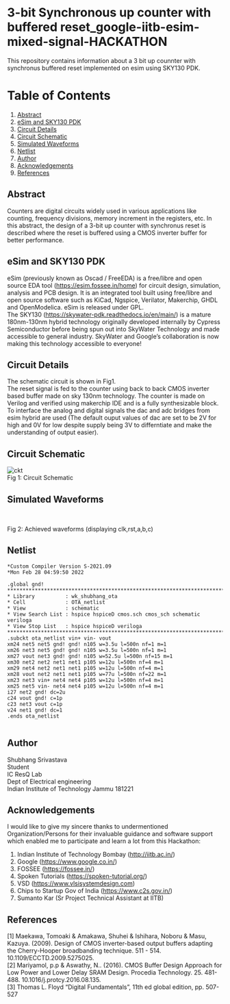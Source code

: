 # 3-bit Synchronous up counter with buffered reset_google-iitb-esim-mixed-signal-HACKATHON
This repository contains information about a 3 bit up counnter with synchronus buffered reset implemented on esim using SKY130 PDK.
# Table of Contents
1) [Abstract](https://github.com/Shubhang1234/MixedSIgnal_Hackathon/edit/main/README.md#abstract-) <br />
2) [eSim and SKY130 PDK](https://github.com/Shubhang1234/MixedSIgnal_Hackathon/blob/main/README.md#esim-and-sky130-pdk) <br />
3) [Circuit Details](https://github.com/Shubhang1234/MixedSIgnal_Hackathon/blob/main/README.md#circuit-details-) <br /> 
4) [Circuit Schematic](https://github.com/Shubhang1234/MixedSIgnal_Hackathon/blob/main/README.md#circuit-schematic-) <br />
5) [Simulated Waveforms](https://github.com/Shubhang1234/MixedSIgnal_Hackathon/blob/main/README.md#simulated-waveforms-) <br />
6) [Netlist](https://github.com/Shubhang1234/MixedSIgnal_Hackathon/blob/main/README.md#netlist-) <br />
7) [Author](https://github.com/Shubhang1234/MixedSIgnal_Hackathon/blob/main/README.md#author-) <br />
8) [Acknowledgements](https://github.com/Shubhang1234/MixedSIgnal_Hackathon/blob/main/README.md#acknowledgements-) <br />
9) [References](https://github.com/Shubhang1234/MixedSIgnal_Hackathon/blob/main/README.md#references-) <br />
## Abstract <br />
Counters are digital circuits widely used in various applications like counting, frequency divisions, memory increment in the registers, etc. In this abstract, the design of a 3-bit up counter with synchronus reset is described where the reset is buffered using a CMOS inverter buffer for better performance.
## eSim and SKY130 PDK
eSim (previously known as Oscad / FreeEDA) is a free/libre and open source EDA tool (https://esim.fossee.in/home) for circuit design, simulation, analysis and PCB design. It is an integrated tool built using free/libre and open source software such as KiCad, Ngspice, Verilator, Makerchip, GHDL and OpenModelica. eSim is released under GPL. <br />
The SKY130 (https://skywater-pdk.readthedocs.io/en/main/) is a mature 180nm-130nm hybrid technology originally developed internally by Cypress Semiconductor before being spun out into SkyWater Technology and made accessible to general industry. SkyWater and Google’s collaboration is now making this technology accessible to everyone!
<br />
## Circuit Details <br />
The schematic circuit is shown in Fig1. <br />
The reset signal is fed to the counter using back to back CMOS inverter based buffer made on sky 130nm technology. The counter is made on Verilog and verified using makerchip IDE and is a fully synthesizable block. <br /> To interface the analog and digital signals the dac and adc bridges from esim hybrid are used (The default ouput values of dac are set to be 2V for high and 0V for low despite supply being 3V to differntiate and make the understanding of output easier). 
 <br />
## Circuit Schematic <br />
![ckt](https://user-images.githubusercontent.com/56774313/194709382-8ef1ee63-ad68-4ced-9988-0dc1d0f8e2e1.png)
<br />
Fig 1: Circuit Schematic
## Simulated Waveforms <br />
 <br />

Fig 2: Achieved waveforms (displaying clk,rst,a,b,c)
## Netlist <br />
```
*Custom Compiler Version S-2021.09
*Mon Feb 28 04:59:50 2022

.global gnd!
********************************************************************************
* Library          : wk_shubhang_ota
* Cell             : OTA_netlist
* View             : schematic
* View Search List : hspice hspiceD cmos.sch cmos_sch schematic veriloga
* View Stop List   : hspice hspiceD veriloga
********************************************************************************
.subckt ota_netlist vin+ vin- vout
xm24 net5 net5 gnd! gnd! n105 w=3.5u l=500n nf=1 m=1
xm26 net3 net5 gnd! gnd! n105 w=3.5u l=500n nf=1 m=1
xm27 vout net3 gnd! gnd! n105 w=52.5u l=500n nf=15 m=1
xm30 net2 net2 net1 net1 p105 w=12u l=500n nf=4 m=1
xm29 net4 net2 net1 net1 p105 w=12u l=500n nf=4 m=1
xm28 vout net2 net1 net1 p105 w=77u l=500n nf=22 m=1
xm23 net3 vin+ net4 net4 p105 w=12u l=500n nf=4 m=1
xm25 net5 vin- net4 net4 p105 w=12u l=500n nf=4 m=1
i27 net2 gnd! dc=2u
c24 vout gnd! c=1p
c23 net3 vout c=1p
v24 net1 gnd! dc=1
.ends ota_netlist
 
``` 
## Author <br />
Shubhang Srivastava <br />
Student <br />
IC ResQ Lab <br />
Dept of Electrical engineering <br />
Indian Institute of Technology Jammu 181221<br />
## Acknowledgements <br />
I would like to give my sincere thanks to undermentioned Organization/Persons for their invaluable guidance and software support which enabled me to participate and learn a lot from this Hackathon:
 
1) Indian Institute of Technology Bombay (http://iitb.ac.in/)
2) Google (https://www.google.co.in/)
3) FOSSEE (https://fossee.in/)
4) Spoken Tutorials (https://spoken-tutorial.org/)
5) VSD (https://www.vlsisystemdesign.com)
6) Chips to Startup Gov of India (https://www.c2s.gov.in/)
7) Sumanto Kar (Sr Project Technical Assistant at IITB)

## References <br />

[1]	Maekawa, Tomoaki & Amakawa, Shuhei & Ishihara, Noboru & Masu, Kazuya. (2009). Design of CMOS inverter-based output buffers adapting the Cherry-Hooper broadbanding technique. 511 - 514. 10.1109/ECCTD.2009.5275025. <br />
[2]	Mariyamol, p.p & Aswathy, N.. (2016). CMOS Buffer Design Approach for Low Power and Lower Delay SRAM Design. Procedia Technology. 25. 481-488. 10.1016/j.protcy.2016.08.135. <br />
[3]	Thomas L. Floyd “Digital Fundamentals”, 11th ed global edition, pp. 507-527



